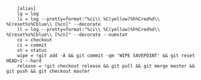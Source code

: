 
        [alias]
        lg = log
        ls = log --pretty=format:"%ci\\ %C(yellow)%h%Cred%d\\ %Creset%s%Cblue\\ [%cn]" --decorate
        ll = log --pretty=format:"%ci\\ %C(yellow)%h%Cred%d\\ %Creset%s%Cblue\\ [%cn]" --decorate --numstat
        co = checkout
        ci = commit
        st = status        
        wipe = !git add -A && git commit -qm 'WIPE SAVEPOINT' && git reset HEAD~1 --hard
        release = !git checkout release && git pull && git merge master && git push && git checkout master

